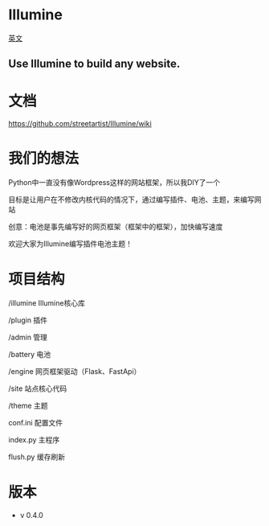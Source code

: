 # Illumine

[英文](https://github.com/streetartist/Illumine/Readme.md)

## Use Illumine to build any website.

# 文档
https://github.com/streetartist/Illumine/wiki

# 我们的想法
Python中一直没有像Wordpress这样的网站框架，所以我DIY了一个

目标是让用户在不修改内核代码的情况下，通过编写插件、电池、主题，来编写网站

创意：电池是事先编写好的网页框架（框架中的框架），加快编写速度

欢迎大家为Illumine编写插件电池主题！

# 项目结构

/illumine Illumine核心库

/plugin 插件

/admin 管理

/battery 电池

/engine 网页框架驱动（Flask、FastApi）

/site 站点核心代码

/theme 主题

conf.ini 配置文件

index.py 主程序

flush.py 缓存刷新

# 版本
- v 0.4.0
